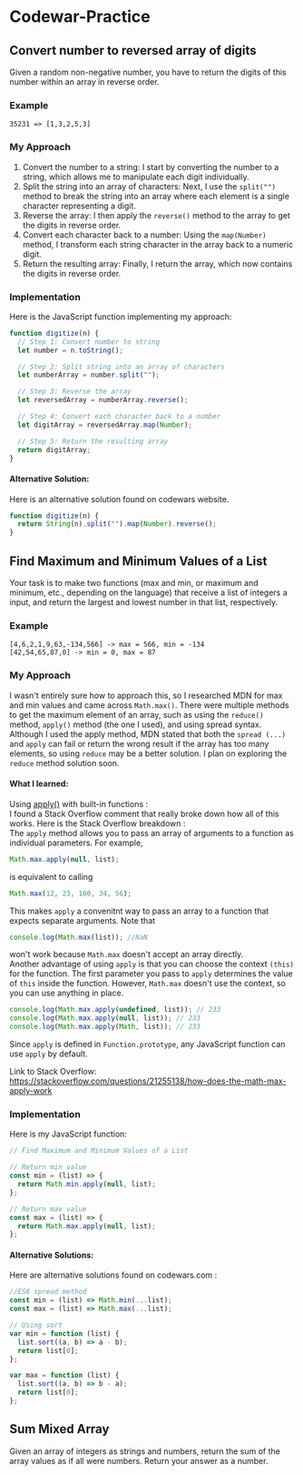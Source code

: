 # Codewar-Practice

## Convert number to reversed array of digits

Given a random non-negative number, you have to return the digits of this number within an array in reverse order.

### Example

```
35231 => [1,3,2,5,3]
```

### My Approach

1. Convert the number to a string: I start by converting the number to a string, which allows me to manipulate each digit individually.
2. Split the string into an array of characters: Next, I use the `split("")` method to break the string into an array where each element is a single character representing a digit.
3. Reverse the array: I then apply the `reverse()` method to the array to get the digits in reverse order.
4. Convert each character back to a number: Using the `map(Number)` method, I transform each string character in the array back to a numeric digit.
5. Return the resulting array: Finally, I return the array, which now contains the digits in reverse order.

### Implementation

Here is the JavaScript function implementing my approach:

```js
function digitize(n) {
  // Step 1: Convert number to string
  let number = n.toString();

  // Step 2: Split string into an array of characters
  let numberArray = number.split("");

  // Step 3: Reverse the array
  let reversedArray = numberArray.reverse();

  // Step 4: Convert each character back to a number
  let digitArray = reversedArray.map(Number);

  // Step 5: Return the resulting array
  return digitArray;
}
```

#### Alternative Solution:

Here is an alternative solution found on codewars website.

```js
function digitize(n) {
  return String(n).split("").map(Number).reverse();
}
```

## Find Maximum and Minimum Values of a List

Your task is to make two functions (max and min, or maximum and minimum, etc., depending on the language) that receive a list of integers a input, and return the largest and lowest number in that list, respectively.

### Example

```
[4,6,2,1,9,63,-134,566] -> max = 566, min = -134
[42,54,65,87,0] -> min = 0, max = 87
```

### My Approach

I wasn't entirely sure how to approach this, so I researched MDN for max and min values and came across `Math.max()`. There were multiple methods to get the maximum element of an array, such as using the `reduce()` method, `apply()` method (the one I used), and using spread syntax. Although I used the apply method, MDN stated that both the `spread (...)` and `apply` can fail or return the wrong result if the array has too many elements, so using `reduce` may be a better solution. I plan on exploring the `reduce` method solution soon.

#### What I learned:

Using <a href="https://developer.mozilla.org/en-US/docs/Web/JavaScript/Reference/Global_Objects/Function/apply#using_apply_and_built-in_functions">apply()</a> with built-in functions :  
I found a Stack Overflow comment that really broke down how all of this works. Here is the Stack Overflow breakdown :  
The `apply` method allows you to pass an array of arguments to a function as individual parameters. For example,

```js
Math.max.apply(null, list);
```

is equivalent to calling

```js
Math.max(12, 23, 100, 34, 56);
```

This makes `apply` a convenitnt way to pass an array to a function that expects separate arguments. Note that

```js
console.log(Math.max(list)); //NaN
```

won't work because `Math.max` doesn't accept an array directly.  
Another advantage of using `apply` is that you can choose the context `(this)` for the function. The first parameter you pass to `apply` determines the value of `this` inside the function. However, `Math.max` doesn't use the context, so you can use anything in place.

```js
console.log(Math.max.apply(undefined, list)); // 233
console.log(Math.max.apply(null, list)); // 233
console.log(Math.max.apply(Math, list)); // 233
```

Since `apply` is defined in `Function.prototype`, any JavaScript function can use `apply` by default.

Link to Stack Overflow: https://stackoverflow.com/questions/21255138/how-does-the-math-max-apply-work

### Implementation

Here is my JavaScript function:

```js
// Find Maximum and Minimum Values of a List

// Return min value
const min = (list) => {
  return Math.min.apply(null, list);
};

// Return max value
const max = (list) => {
  return Math.max.apply(null, list);
};
```

#### Alternative Solutions:

Here are alternative solutions found on codewars.com :

```js
//ES6 spread method
const min = (list) => Math.min(...list);
const max = (list) => Math.max(...list);

// Using sort
var min = function (list) {
  list.sort((a, b) => a - b);
  return list[0];
};

var max = function (list) {
  list.sort((a, b) => b - a);
  return list[0];
};
```

## Sum Mixed Array

Given an array of integers as strings and numbers, return the sum of the array values as if all were numbers. Return your answer as a number.
